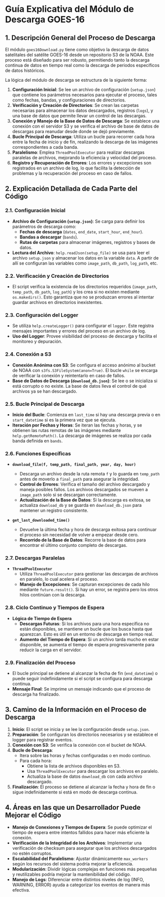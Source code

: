 # Guía Explicativa del Módulo de Descarga GOES-16

## 1. Descripción General del Proceso de Descarga

El módulo `goes16Download.py` tiene como objetivo la descarga de datos satelitales del satélite GOES-16 desde un repositorio S3 de la NOAA. Este proceso está diseñado para ser robusto, permitiendo tanto la descarga continua de datos en tiempo real como la descarga de periodos específicos de datos históricos.

La lógica del módulo de descarga se estructura de la siguiente forma:
1. **Configuración Inicial**: Se lee un archivo de configuración (`setup.json`) que contiene los parámetros necesarios para ejecutar el proceso, tales como fechas, bandas, y configuraciones de directorios.
2. **Verificación y Creación de Directorios**: Se crean las carpetas necesarias para almacenar los datos descargados, registros (`logs`), y una base de datos que permite llevar un control de las descargas.
3. **Conexión y Manejo de la Base de Datos de Descarga**: Se establece una conexión con el servidor S3 y se verifica el archivo de base de datos de descargas para reanudar desde donde se dejó previamente.
4. **Bucle Principal de Descarga**: Utiliza un bucle para recorrer cada hora entre la fecha de inicio y de fin, realizando la descarga de las imágenes correspondientes a cada banda.
5. **Paralelismo**: Emplea `ThreadPoolExecutor` para realizar descargas paralelas de archivos, mejorando la eficiencia y velocidad del proceso.
6. **Registro y Recuperación de Errores**: Los errores y excepciones son registrados en un archivo de log, lo que facilita la detección de problemas y la recuperación del proceso en caso de fallos.

## 2. Explicación Detallada de Cada Parte del Código

### 2.1. Configuración Inicial
- **Archivo de Configuración (`setup.json`)**: Se carga para definir los parámetros de descarga como:
  - **Fechas de descarga** (`dates`, `end_date`, `start_hour`, `end_hour`).
  - **Bandas a descargar** (`bands`).
  - **Rutas de carpetas** para almacenar imágenes, registros y bases de datos.
- **Lectura del Archivo**: `help.readJson(setup_file)` se usa para leer el archivo `setup.json` y almacenar los datos en la variable `data`. A partir de allí se configuran las variables como `image_path`, `db_path`, `log_path`, etc.

### 2.2. Verificación y Creación de Directorios
- El script verifica la existencia de los directorios requeridos (`image_path`, `temp_path`, `db_path`, `log_path`) y los crea si no existen mediante `os.makedirs()`. Esto garantiza que no se produzcan errores al intentar guardar archivos en directorios inexistentes.

### 2.3. Configuración del Logger
- Se utiliza `help.createLogger()` para configurar el `logger`. Este registra mensajes importantes y errores del proceso en un archivo de log.
- **Uso del Logger**: Provee visibilidad del proceso de descarga y facilita el monitoreo y depuración.

### 2.4. Conexión a S3
- **Conexión Anónima con S3**: Se configura el acceso anónimo al bucket de NOAA con `s3fs.S3FileSystem(anon=True)`. El bucle `while` se encarga de verificar la conexión y reintentarlo en caso de fallos.
- **Base de Datos de Descarga (`download_db.json`)**: Se lee o se inicializa si está corrupto o no existe. La base de datos lleva el control de qué archivos ya se han descargado.

### 2.5. Bucle Principal de Descarga
- **Inicio del Bucle**: Comienza en `last_time` si hay una descarga previa o en `start_datetime` si es la primera vez que se ejecuta.
- **Iteración por Fechas y Horas**: Se iteran las fechas y horas, y se obtienen las rutas remotas de las imágenes mediante `help.getRemotePath()`. La descarga de imágenes se realiza por cada banda definida en `bands`.

### 2.6. Funciones Específicas
- **`download_file(f, temp_path, final_path, year, day, hour)`**
  - Descarga un archivo desde la ruta remota `f` y lo guarda en `temp_path` antes de moverlo a `final_path` para asegurar la integridad.
  - **Control de Errores**: Verifica el tamaño del archivo descargado y maneja posibles fallos. Los archivos descargados se mueven a `image_path` solo si se descargan correctamente.
  - **Actualización de la Base de Datos**: Si la descarga es exitosa, se actualiza `download_db` y se guarda en `download_db.json` para mantener un registro consistente.

- **`get_last_downloaded_time()`**
  - Devuelve la última fecha y hora de descarga exitosa para continuar el proceso sin necesidad de volver a empezar desde cero.
  - **Recorrido de la Base de Datos**: Recorre la base de datos para encontrar el último conjunto completo de descargas.

### 2.7. Descargas Paralelas
- **`ThreadPoolExecutor`**
  - Utiliza `ThreadPoolExecutor` para gestionar las descargas de archivos en paralelo, lo cual acelera el proceso.
  - **Manejo de Excepciones**: Se capturan excepciones de cada hilo mediante `future.result()`. Si hay un error, se registra pero los otros hilos continúan con la descarga.

### 2.8. Ciclo Continuo y Tiempos de Espera
- **Lógica de Tiempo de Espera**
  - **Descargas Futuras**: Si los archivos para una hora específica no están disponibles, se mantiene un bucle que los busca hasta que aparezcan. Esto es útil en un entorno de descarga en tiempo real.
  - **Aumento del Tiempo de Espera**: Si un archivo tarda mucho en estar disponible, se aumenta el tiempo de espera progresivamente para reducir la carga en el servidor.

### 2.9. Finalización del Proceso
- El bucle principal se detiene al alcanzar la fecha de fin (`end_datetime`) o puede seguir indefinidamente si el script se configura para descarga continua.
- **Mensaje Final**: Se imprime un mensaje indicando que el proceso de descarga ha finalizado.

## 3. Camino de la Información en el Proceso de Descarga
1. **Inicio**: El script se inicia y se lee la configuración desde `setup.json`.
2. **Preparación**: Se configuran los directorios necesarios y se establece el logger para registrar eventos.
3. **Conexión con S3**: Se verifica la conexión con el bucket de NOAA.
4. **Bucle de Descarga**:
   - Itera sobre las horas y fechas configuradas o en modo continuo.
   - Para cada hora:
     - Obtiene la lista de archivos disponibles en S3.
     - Usa `ThreadPoolExecutor` para descargar los archivos en paralelo.
     - Actualiza la base de datos `download_db` con cada archivo descargado.
5. **Finalización**: El proceso se detiene al alcanzar la fecha y hora de fin o sigue indefinidamente si está en modo de descarga continua.

## 4. Áreas en las que un Desarrollador Puede Mejorar el Código
- **Manejo de Conexiones y Tiempos de Espera**: Se puede optimizar el tiempo de espera entre intentos fallidos para hacer más eficiente la conexión.
- **Verificación de la Integridad de los Archivos**: Implementar una verificación de checksum para asegurar que los archivos descargados no estén corruptos.
- **Escalabilidad del Paralelismo**: Ajustar dinámicamente `max_workers` según los recursos del sistema podría mejorar la eficiencia.
- **Modularización**: Dividir lógicas complejas en funciones más pequeñas y reutilizables podría mejorar la mantenibilidad del código.
- **Manejo de Logs**: Diferenciar entre distintos niveles de log (INFO, WARNING, ERROR) ayuda a categorizar los eventos de manera más efectiva.